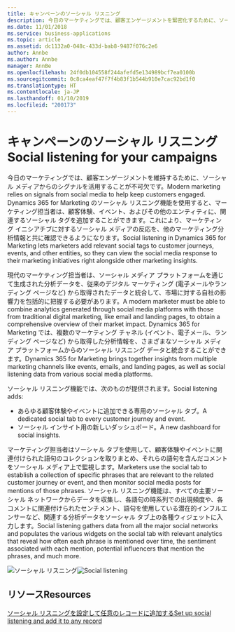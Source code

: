 ```yaml
---
title: キャンペーンのソーシャル リスニング
description: 今日のマーケティングでは、顧客エンゲージメントを緊密化するために、ソーシャル メディアからのシグナルを活用することが不可欠です。
ms.date: 11/01/2018
ms.service: business-applications
ms.topic: article
ms.assetid: dc1132a0-048c-433d-bab8-9487f076c2e6
author: Annbe
ms.author: Annbe
manager: AnnBe
ms.openlocfilehash: 24f0db104558f244afefd5e134989bcf7ea0100b
ms.sourcegitcommit: 0c8ca4eaf47f7f4b83f1b544b910e7cac92bd1f0
ms.translationtype: HT
ms.contentlocale: ja-JP
ms.lasthandoff: 01/10/2019
ms.locfileid: "200173"
---
```

# <a name="social-listening-for-your-campaigns"></a><span data-ttu-id="f7125-103">キャンペーンのソーシャル リスニング</span><span class="sxs-lookup"><span data-stu-id="f7125-103">Social listening for your campaigns</span></span>

<span data-ttu-id="f7125-104">今日のマーケティングでは、顧客エンゲージメントを維持するために、ソーシャル メディアからのシグナルを活用することが不可欠です。</span><span class="sxs-lookup"><span data-stu-id="f7125-104">Modern marketing relies on signals from social media to help keep customers engaged.</span></span> <span data-ttu-id="f7125-105">Dynamics 365 for Marketing のソーシャル リスニング機能を使用すると、マーケティング担当者は、顧客体験、イベント、およびその他のエンティティに、関連するソーシャル タグを追加することができます。これにより、マーケティング イニシアチブに対するソーシャル メディアの反応を、他のマーケティング分析情報と共に確認できるようになります。</span><span class="sxs-lookup"><span data-stu-id="f7125-105">Social listening in Dynamics 365 for Marketing lets marketers add relevant social tags to customer journeys, events, and other entities, so they can view the social media response to their marketing initiatives right alongside other marketing insights.</span></span>

<span data-ttu-id="f7125-106">現代のマーケティング担当者は、ソーシャル メディア プラットフォームを通じて生成された分析データを、従来のデジタル マーケティング (電子メールやランディング ページなど) から取得されたデータと統合して、市場に対する自社の影響力を包括的に把握する必要があります。</span><span class="sxs-lookup"><span data-stu-id="f7125-106">A modern marketer must be able to combine analytics generated through social media platforms with those from traditional digital marketing, like email and landing pages, to obtain a comprehensive overview of their market impact.</span></span> <span data-ttu-id="f7125-107">Dynamics 365 for Marketing では、複数のマーケティング チャネル (イベント、電子メール、ランディング ページなど) から取得した分析情報を、さまざまなソーシャル メディア プラットフォームからのソーシャル リスニング データと統合することができます。</span><span class="sxs-lookup"><span data-stu-id="f7125-107">Dynamics 365 for Marketing brings together insights from multiple marketing channels like events, emails, and landing pages, as well as social listening data from various social media platforms.</span></span>

<span data-ttu-id="f7125-108">ソーシャル リスニング機能では、次のものが提供されます。</span><span class="sxs-lookup"><span data-stu-id="f7125-108">Social listening adds:</span></span>

- <span data-ttu-id="f7125-109">あらゆる顧客体験やイベントに追加できる専用のソーシャル タブ。</span><span class="sxs-lookup"><span data-stu-id="f7125-109">A dedicated social tab to every customer journey and event.</span></span>
- <span data-ttu-id="f7125-110">ソーシャル インサイト用の新しいダッシュボード。</span><span class="sxs-lookup"><span data-stu-id="f7125-110">A new dashboard for social insights.</span></span>

<span data-ttu-id="f7125-111">マーケティング担当者はソーシャル タブを使用して、顧客体験やイベントに関連付けられた語句のコレクションを取りまとめ、それらの語句を含んだコメントをソーシャル メディア上で監視します。</span><span class="sxs-lookup"><span data-stu-id="f7125-111">Marketers use the social tab to establish a collection of specific phrases that are relevant to the related customer journey or event, and then monitor social media posts for mentions of those phrases.</span></span> <span data-ttu-id="f7125-112">ソーシャル リスニング機能は、すべての主要ソーシャル ネットワークからデータを収集し、各語句の時系列での出現頻度や、各コメントに関連付けられたセンチメント、語句を使用している潜在的インフルエンサーなど、関連する分析データをソーシャル タブ上の各種ウィジェットに入力します。</span><span class="sxs-lookup"><span data-stu-id="f7125-112">Social listening gathers data from all the major social networks and populates the various widgets on the social tab with relevant analytics that reveal how often each phrase is mentioned over time, the sentiment associated with each mention, potential influencers that mention the phrases, and much more.</span></span>

<span data-ttu-id="f7125-113">![ソーシャル リスニング](media/SocialListeningEvent.png  "ソーシャル リスニング")</span><span class="sxs-lookup"><span data-stu-id="f7125-113">![Social listening](media/SocialListeningEvent.png  "Social listening")</span></span>

## <a name="resources"></a><span data-ttu-id="f7125-114">リソース</span><span class="sxs-lookup"><span data-stu-id="f7125-114">Resources</span></span>

[<span data-ttu-id="f7125-115">ソーシャル リスニングを設定して任意のレコードに追加する</span><span class="sxs-lookup"><span data-stu-id="f7125-115">Set up social listening and add it to any record</span></span>](https://docs.microsoft.com/dynamics365/customer-engagement/marketing/social-listening)

<!--
### Who uses this feature
Marketers, marketing managers, brand managers, and event managers
### Setup required
Administrators can easily set up and configure the feature in the app settings.
-->